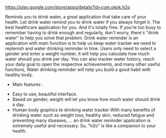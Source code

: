 https://play.google.com/store/apps/details?id=com.okok.h2o

Reminds you to drink water, a great application that take care of your health.
Let drink water remind you to drink water if you always forget it. The best healthcare application for you. And it's totally free.
If you're too busy to remember having to drink enough and regularly, don't worry, there's "drink water" to help you solve that problem.
Drink water reminder is an application with main function is to help us keep water tracker we need to replenish and water drinking reminder in time. 
Users only need to select a gender and enter a weight number, it will help you calculate how much water should you drink per day. 
You can also tracker water history, reach your daily goal to open the respective achievements, and many other useful functions,
Water drinking reminder will help you build a good habit with healthy body.
* Main features :
- Easy to use, beautiful interface.
- Based on gender, weight will let you know how much water should drink a day.
- Human body graphics to drinking water tracker
  With many benefits of drinking water such as weight loss, healthy skin, reduced fatigue and preventing many diseases, ... an drink water reminder application is extremely useful and necessary. So, "h2o" is like a companion to your health.
